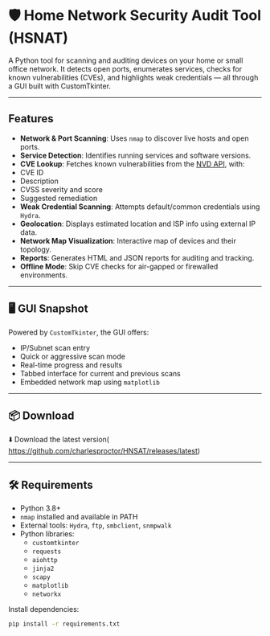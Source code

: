 # 🛡️ Home Network Security Audit Tool (HSNAT)

A Python tool for scanning and auditing devices on your home or small office network. It detects open ports, enumerates services, checks for known vulnerabilities (CVEs), and highlights weak credentials — all through a GUI built with CustomTkinter.

---

##  Features

-  **Network & Port Scanning**: Uses `nmap` to discover live hosts and open ports.
-  **Service Detection**: Identifies running services and software versions.
-  **CVE Lookup**: Fetches known vulnerabilities from the [NVD API](https://nvd.nist.gov/developers/vulnerabilities), with:
  - CVE ID
  - Description
  - CVSS severity and score
  - Suggested remediation
-  **Weak Credential Scanning**: Attempts default/common credentials using `Hydra`.
-  **Geolocation**: Displays estimated location and ISP info using external IP data.
-  **Network Map Visualization**: Interactive map of devices and their topology.
-  **Reports**: Generates HTML and JSON reports for auditing and tracking.
-  **Offline Mode**: Skip CVE checks for air-gapped or firewalled environments.

---

## 🖥️ GUI Snapshot

Powered by `CustomTkinter`, the GUI offers:

- IP/Subnet scan entry
- Quick or aggressive scan mode
- Real-time progress and results
- Tabbed interface for current and previous scans
- Embedded network map using `matplotlib`

---


## 📦 Download

⬇️ Download the latest version(
https://github.com/charlesproctor/HNSAT/releases/latest)


---

## 🛠️ Requirements

- Python 3.8+
- `nmap` installed and available in PATH
- External tools: `Hydra`, `ftp`, `smbclient`, `snmpwalk`
- Python libraries:
  - `customtkinter`
  - `requests`
  - `aiohttp`
  - `jinja2`
  - `scapy`
  - `matplotlib`
  - `networkx`

Install dependencies:
```bash
pip install -r requirements.txt
